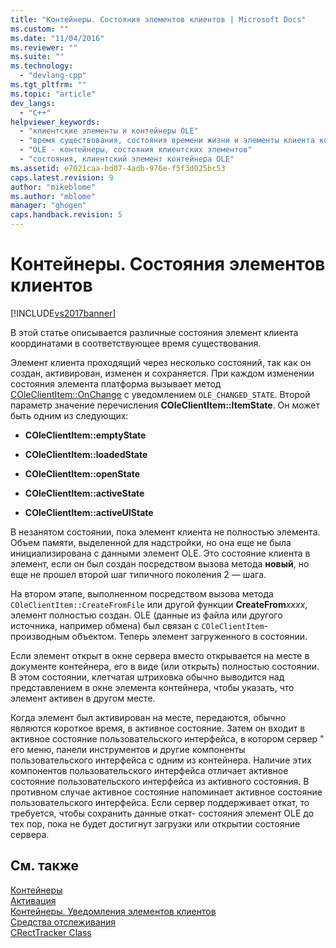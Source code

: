```yaml
---
title: "Контейнеры. Состояния элементов клиентов | Microsoft Docs"
ms.custom: ""
ms.date: "11/04/2016"
ms.reviewer: ""
ms.suite: ""
ms.technology: 
  - "devlang-cpp"
ms.tgt_pltfrm: ""
ms.topic: "article"
dev_langs: 
  - "C++"
helpviewer_keywords: 
  - "клиентские элементы и контейнеры OLE"
  - "время существования, состояния времени жизни и элементы клиента контейнера OLE"
  - "OLE - контейнеры, состояния клиентских элементов"
  - "состояния, клиентский элемент контейнера OLE"
ms.assetid: e7021caa-bd07-4adb-976e-f5f3d025bc53
caps.latest.revision: 9
author: "mikeblome"
ms.author: "mblome"
manager: "ghogen"
caps.handback.revision: 5
---
```

# Контейнеры. Состояния элементов клиентов
[!INCLUDE[vs2017banner](../assembler/inline/includes/vs2017banner.md)]

В этой статье описывается различные состояния элемент клиента координатами в соответствующее время существования.  
  
 Элемент клиента проходящий через несколько состояний, так как он создан, активирован, изменен и сохраняется.  При каждом изменении состояния элемента платформа вызывает метод [COleClientItem::OnChange](../Topic/COleClientItem::OnChange.md) с уведомлением `OLE_CHANGED_STATE`.  Второй параметр значение перечисления **COleClientItem::ItemState**.  Он может быть одним из следующих:  
  
-   **COleClientItem::emptyState**  
  
-   **COleClientItem::loadedState**  
  
-   **COleClientItem::openState**  
  
-   **COleClientItem::activeState**  
  
-   **COleClientItem::activeUIState**  
  
 В незанятом состоянии, пока элемент клиента не полностью элемента.  Объем памяти, выделенной для надстройки, но она еще не была инициализирована с данными элемент OLE.  Это состояние клиента в элемент, если он был создан посредством вызова метода **новый**, но еще не прошел второй шаг типичного поколения 2 — шага.  
  
 На втором этапе, выполненном посредством вызова метода `COleClientItem::CreateFromFile` или другой функции **CreateFrom***xxxx*, элемент полностью создан.  OLE \(данные из файла или другого источника, например обмена\) был связан с `COleClientItem`\- производным объектом.  Теперь элемент загруженного в состоянии.  
  
 Если элемент открыт в окне сервера вместо открывается на месте в документе контейнера, его в виде \(или открыть\) полностью состоянии.  В этом состоянии, клетчатая штриховка обычно выводится над представлением в окне элемента контейнера, чтобы указать, что элемент активен в другом месте.  
  
 Когда элемент был активирован на месте, передаются, обычно являются короткое время, в активное состояние.  Затем он входит в активное состояние пользовательского интерфейса, в котором сервер " его меню, панели инструментов и другие компоненты пользовательского интерфейса с одним из контейнера.  Наличие этих компонентов пользовательского интерфейса отличает активное состояние пользовательского интерфейса из активного состояния.  В противном случае активное состояние напоминает активное состояние пользовательского интерфейса.  Если сервер поддерживает откат, то требуется, чтобы сохранить данные откат\- состояния элемент OLE до тех пор, пока не будет достигнут загрузки или открытии состояние сервера.  
  
## См. также  
 [Контейнеры](../mfc/containers.md)   
 [Активация](../mfc/activation-cpp.md)   
 [Контейнеры. Уведомления элементов клиентов](../mfc/containers-client-item-notifications.md)   
 [Средства отслеживания](../mfc/trackers.md)   
 [CRectTracker Class](../mfc/reference/crecttracker-class.md)